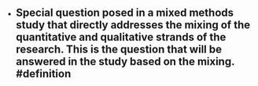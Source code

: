 - Special question posed in a mixed methods study that directly addresses the mixing of the quantitative and qualitative strands of the research. This is the question that will be answered in the study based on the mixing.
  #definition
	-